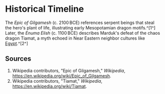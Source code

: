 # Historical Timeline

The *Epic of Gilgamesh* (c. 2100 BCE) references serpent beings that steal the hero's plant of life, illustrating early Mesopotamian dragon motifs.^[1^] Later, the *Enuma Elish* (c. 1100 BCE) describes Marduk's defeat of the chaos dragon Tiamat, a myth echoed in Near Eastern neighbor cultures like [Egypt](../../Egypt/Historical-Timeline/README.md).^[2^]

## Sources
1. Wikipedia contributors, "Epic of Gilgamesh," *Wikipedia*, <https://en.wikipedia.org/wiki/Epic_of_Gilgamesh>.
2. Wikipedia contributors, "Tiamat," *Wikipedia*, <https://en.wikipedia.org/wiki/Tiamat>.
